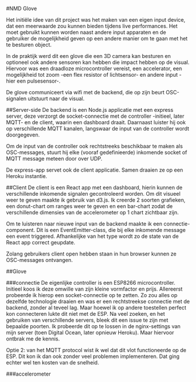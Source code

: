 #NMD Glove

Het initiële idee van dit project was het maken van een eigen input device, dat een meerwaarde zou kunnen bieden tijdens live performances. Het moet gebruikt kunnen worden naast andere input apparaten en de gebruiker de mogelijkheid geven op een andere manier om te gaan met het te besturen object.

In de praktijk werd dit een glove die een 3D camera kan besturen en optioneel ook andere sensoren kan hebben die impact hebben op de visual. Hiervoor was een draadloze microcontroller vereist, een accelerator, een mogelijkheid tot zoom -een flex resistor of lichtsensor- en andere input -hier een pulsesensor-.

De glove communiceert via wifi met de backend, die op zijn beurt OSC-signalen uitstuurt naar de visual.

##Server-side
De backend is een Node.js applicatie met een express server, deze verzorgt de socket-connectie met de controller -initieel, later MQTT- en de client, waarin een dashboard draait. Daarnaast luister hij ook op verschillende MQTT kanalen, langswaar de input van de controller wordt doorgegeven. 

Om de input van de controller ook rechtstreeks beschikbaar te maken als OSC-messages, stuurt hij elke (vooraf gedefinieerde) inkomende socket of MQTT message meteen door over UDP. 

De express-app servet ook de client applicatie. Samen draaien ze op een Heroku instantie.

##Client
De client is een React app met een dashboard, hierin kunnen de verschillende inkomende signalen gecontroleerd worden. Om dit visueel weer te geven maakte ik gebruik van d3.js. Ik creerde 2 soorten grafieken, een donut-chart om ranges weer te geven en een bar-chart zodat de verschillende dimensies van de accelerometer op 1 chart zichtbaar zijn. 

Om te luisteren naar nieuwe input van de backend maakte ik een connectie-component. Dit is een EventEmitter-class, die bij elke inkomende message een event triggered. Afhankelijke van het type wordt zo de state van de React app correct geupdate.

Zolang gebruikers client open hebben staan in hun browser kunnen ze OSC-messages ontvangen.

##Glove

###connectie
De eigenlijke controller is een ESP8266 microcontroller. Initieel koos ik deze omwille van zijn kleine vormfactor en prijs. Allereerst probeerde ik hierop een socket-connectie op te zetten. Zo zou alles op dezelfde technologie draaien en was er een rechtstreekse connectie met de backend, zonder al teveel lag. Maar hoewel ik op andere toestellen perfect kon connecteren lukte dit niet met de ESP. Na veel zoeken, en het gebruiken van verschillende servers, bleek dit een issue te zijn met bepaalde poorten. Ik probeerde dit op te lossen in de nginx-settings van mijn server (toen Digital Ocean, later opnieuw Heroku). Maar hiervoor ontbrak me de kennis.

Optie 2: van het MQTT protocol wist ik wel dat dit vlot functioneerde op de ESP. Dit kon ik dan ook zonder veel problemen implementeren. Dat ging echter wel ten kosten van de snelheid.

###accelerometer